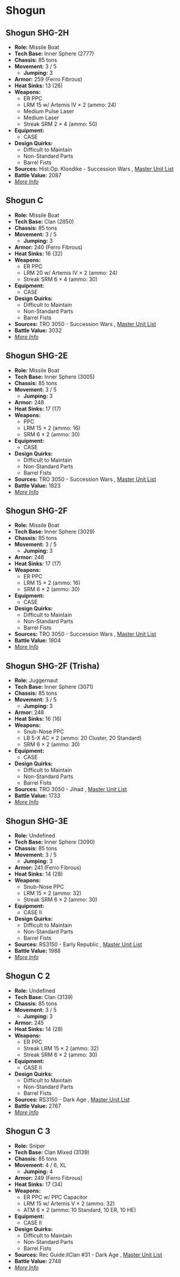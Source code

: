 # Shogun 

## Shogun SHG-2H 

- **Role:** Missile Boat 
- **Tech Base:** Inner Sphere (2777) 
- **Chassis:** 85 tons 
- **Movement:** 3 / 5 
  - **Jumping:** 3 
- **Armor:** 259 (Ferro Fibrous) 
- **Heat Sinks:** 13 (26) 
- **Weapons:** 
  - ER PPC 
  - LRM 15 w/ Artemis IV × 2 (ammo: 24) 
  - Medium Pulse Laser 
  - Medium Laser 
  - Streak SRM 2 × 4 (ammo: 50) 
- **Equipment:** 
  - CASE 
- **Design Quirks:** 
  - Difficult to Maintain 
  - Non-Standard Parts 
  - Barrel Fists 
- **Sources:** Hist:Op. Klondike - Succession Wars , [Master Unit List](http://masterunitlist.info/Unit/Details/2934) 
- **Battle Value:** 2087 
- [*More Info*](shogun/shogun_shg-2h.md) 

## Shogun C 

- **Role:** Missile Boat 
- **Tech Base:** Clan (2850) 
- **Chassis:** 85 tons 
- **Movement:** 3 / 5 
  - **Jumping:** 3 
- **Armor:** 240 (Ferro Fibrous) 
- **Heat Sinks:** 16 (32) 
- **Weapons:** 
  - ER PPC 
  - LRM 20 w/ Artemis IV × 2 (ammo: 24) 
  - Streak SRM 6 × 4 (ammo: 30) 
- **Equipment:** 
  - CASE 
- **Design Quirks:** 
  - Difficult to Maintain 
  - Non-Standard Parts 
  - Barrel Fists 
- **Sources:** TRO 3050 - Succession Wars , [Master Unit List](http://masterunitlist.info/Unit/Details/2931) 
- **Battle Value:** 3032 
- [*More Info*](shogun/shogun_c.md) 

## Shogun SHG-2E 

- **Role:** Missile Boat 
- **Tech Base:** Inner Sphere (3005) 
- **Chassis:** 85 tons 
- **Movement:** 3 / 5 
  - **Jumping:** 3 
- **Armor:** 248 
- **Heat Sinks:** 17 (17) 
- **Weapons:** 
  - PPC 
  - LRM 15 × 2 (ammo: 16) 
  - SRM 6 × 2 (ammo: 30) 
- **Equipment:** 
  - CASE 
- **Design Quirks:** 
  - Difficult to Maintain 
  - Non-Standard Parts 
  - Barrel Fists 
- **Sources:** TRO 3050 - Succession Wars , [Master Unit List](http://masterunitlist.info/Unit/Details/2932) 
- **Battle Value:** 1823 
- [*More Info*](shogun/shogun_shg-2e.md) 

## Shogun SHG-2F 

- **Role:** Missile Boat 
- **Tech Base:** Inner Sphere (3029) 
- **Chassis:** 85 tons 
- **Movement:** 3 / 5 
  - **Jumping:** 3 
- **Armor:** 248 
- **Heat Sinks:** 17 (17) 
- **Weapons:** 
  - ER PPC 
  - LRM 15 × 2 (ammo: 16) 
  - SRM 6 × 2 (ammo: 30) 
- **Equipment:** 
  - CASE 
- **Design Quirks:** 
  - Difficult to Maintain 
  - Non-Standard Parts 
  - Barrel Fists 
- **Sources:** TRO 3050 - Succession Wars , [Master Unit List](http://masterunitlist.info/Unit/Details/2933) 
- **Battle Value:** 1804 
- [*More Info*](shogun/shogun_shg-2f.md) 

## Shogun SHG-2F (Trisha) 

- **Role:** Juggernaut 
- **Tech Base:** Inner Sphere (3071) 
- **Chassis:** 85 tons 
- **Movement:** 3 / 5 
  - **Jumping:** 3 
- **Armor:** 248 
- **Heat Sinks:** 16 (16) 
- **Weapons:** 
  - Snub-Nose PPC 
  - LB 5-X AC × 2 (ammo: 20 Cluster, 20 Standard) 
  - SRM 6 × 2 (ammo: 30) 
- **Equipment:** 
  - CASE 
- **Design Quirks:** 
  - Difficult to Maintain 
  - Non-Standard Parts 
  - Barrel Fists 
- **Sources:** TRO 3050 - Jihad , [Master Unit List](http://masterunitlist.info/Unit/Details/5058) 
- **Battle Value:** 1733 
- [*More Info*](shogun/shogun_shg-2f_trisha.md) 

## Shogun SHG-3E 

- **Role:** Undefined 
- **Tech Base:** Inner Sphere (3090) 
- **Chassis:** 85 tons 
- **Movement:** 3 / 5 
  - **Jumping:** 3 
- **Armor:** 241 (Ferro Fibrous) 
- **Heat Sinks:** 14 (28) 
- **Weapons:** 
  - Snub-Nose PPC 
  - LRM 15 × 2 (ammo: 32) 
  - Streak SRM 6 × 2 (ammo: 30) 
- **Equipment:** 
  - CASE II 
- **Design Quirks:** 
  - Difficult to Maintain 
  - Non-Standard Parts 
  - Barrel Fists 
- **Sources:** RS3150 - Early Republic , [Master Unit List](http://masterunitlist.info/Unit/Details/8003) 
- **Battle Value:** 1988 
- [*More Info*](shogun/shogun_shg-3e.md) 

## Shogun C 2 

- **Role:** Undefined 
- **Tech Base:** Clan (3139) 
- **Chassis:** 85 tons 
- **Movement:** 3 / 5 
  - **Jumping:** 3 
- **Armor:** 245 
- **Heat Sinks:** 14 (28) 
- **Weapons:** 
  - ER PPC 
  - Streak LRM 15 × 2 (ammo: 32) 
  - Streak SRM 6 × 2 (ammo: 30) 
- **Equipment:** 
  - CASE II 
- **Design Quirks:** 
  - Difficult to Maintain 
  - Non-Standard Parts 
  - Barrel Fists 
- **Sources:** RS3150 - Dark Age , [Master Unit List](http://masterunitlist.info/Unit/Details/8002) 
- **Battle Value:** 2767 
- [*More Info*](shogun/shogun_c_2.md) 

## Shogun C 3 

- **Role:** Sniper 
- **Tech Base:** Clan Mixed (3139) 
- **Chassis:** 85 tons 
- **Movement:** 4 / 6, XL 
  - **Jumping:** 4 
- **Armor:** 249 (Ferro Fibrous) 
- **Heat Sinks:** 17 (34) 
- **Weapons:** 
  - ER PPC w/ PPC Capacitor 
  - LRM 15 w/ Artemis V × 2 (ammo: 32) 
  - ATM 6 × 2 (ammo: 10 Standard, 10 ER, 10 HE) 
- **Equipment:** 
  - CASE II 
- **Design Quirks:** 
  - Difficult to Maintain 
  - Non-Standard Parts 
  - Barrel Fists 
- **Sources:** Rec Guide:ilClan #31 - Dark Age , [Master Unit List](http://masterunitlist.info/Unit/Details/9463) 
- **Battle Value:** 2748 
- [*More Info*](shogun/shogun_c_3.md) 

